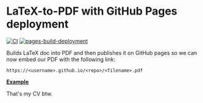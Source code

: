 # LaTeX-to-PDF with GitHub Pages deployment

[![CI](https://github.com/xtenzQ/cv/actions/workflows/blank.yml/badge.svg)](https://github.com/xtenzQ/cv/actions/workflows/blank.yml) [![pages-build-deployment](https://github.com/xtenzQ/cv/actions/workflows/pages/pages-build-deployment/badge.svg?branch=main)](https://github.com/xtenzQ/cv/actions/workflows/pages/pages-build-deployment)

Builds LaTeX doc into PDF and then publishes it on GitHub pages so we can now embed our PDF with the following link:
```
https://<username>.github.io/<repo>/<filename>.pdf
```
**[Example](https://rusetskii.dev/latex-to-pdf-gh-pages/cv.pdf)**

That's my CV btw.
